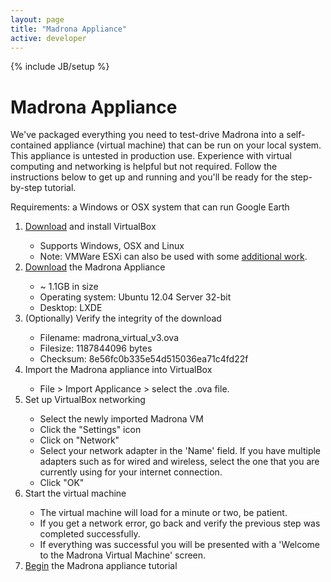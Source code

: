 ```yaml
---
layout: page
title: "Madrona Appliance"
active: developer
---
```

{% include JB/setup %}
<div class="row">
<div class="span8">
<h1>Madrona Appliance</h1>
<p>We've packaged everything you need to test-drive Madrona into a self-contained appliance (virtual machine) that can be run on your local system.  This appliance is untested in production use.  Experience with virtual computing and networking is helpful but not required.  Follow the instructions below to get up and running and you'll be ready for the step-by-step tutorial.
</p>

<p>Requirements: a Windows or OSX system that can run Google Earth</p>

<ol>
	<li><a href="http://www.virtualbox.org/">Download</a> and install VirtualBox</li>
		<ul>
			<li>Supports Windows, OSX and Linux</li>
			<li>Note: VMWare ESXi can also be used with some <a href="https://groups.google.com/forum/?fromgroups#!topic/madrona-users/R7qZvFCSCQg">additional work</a>.</li>
		</ul>
	<li><a href="https://s3.amazonaws.com/madrona_vm/madrona_virtual_v3.ova">Download</a> the Madrona Appliance</li>
		<ul>
			<li>~ 1.1GB in size</li>
			<li>Operating system: Ubuntu 12.04 Server 32-bit</li>
			<li>Desktop: LXDE</li>
		</ul>	
	<li>(Optionally) Verify the integrity of the download</li>
		<ul>
			<li>Filename: madrona_virtual_v3.ova</li>
			<li>Filesize: 1187844096 bytes</li>
			<li>Checksum: 8e56fc0b335e54d515036ea71c4fd22f</li>
		</ul>
	<li>Import the Madrona appliance into VirtualBox</li>
		<ul>
			<li>File > Import Applicance > select the .ova file.</li>
		</ul>
	<li>Set up VirtualBox networking</li>
		<ul>
			<li>Select the newly imported Madrona VM</li>
			<li>Click the "Settings" icon</li>
			<li>Click on "Network"</li>
			<li>Select your network adapter in the 'Name' field.  If you have multiple adapters such as for wired and wireless, select the one that you are currently using for your internet connection.</li>
			<li>Click "OK"</li>
		</ul>
	<li>Start the virtual machine</li>
		<ul>			
			<li>The virtual machine will load for a minute or two, be patient.</li>
			<li>If you get a network error, go back and verify the previous step was completed successfully.</li>
			<li>If everything was successful you will be presented with a 'Welcome to the Madrona Virtual Machine' screen.</li>
		</ul>	
	<li><a href="http://ecotrust.github.com/madrona/docs/tutorial_appgen.html">Begin</a> the Madrona appliance tutorial</li>
</ol>
</div>
</div>